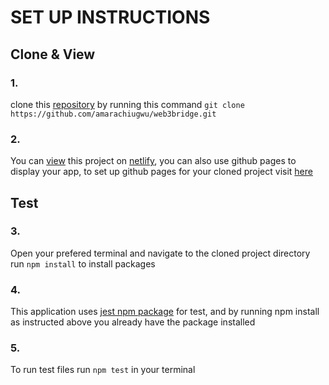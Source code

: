 # SET UP INSTRUCTIONS


## Clone & View
### 1.
clone this [repository](https://github.com/amarachiugwu/web3bridge.git) by running this command `git clone https://github.com/amarachiugwu/web3bridge.git`

### 2.
You can [view](https://web3bridgeamarachi.netlify.app) this project on [netlify](https://www.netlify.com/), you can also use github pages to display your app, to set up github pages for your cloned project visit [here](https://docs.github.com/en/pages/getting-started-with-github-pages/creating-a-github-pages-site)


## Test
### 3.
Open your prefered terminal and navigate to the cloned project directory run `npm install` to install packages

### 4.
This application uses [jest npm package](https://www.npmjs.com/package/jest) for test, and by running npm install as instructed above you already have the package installed

### 5.
To run test files run `npm test` in your terminal